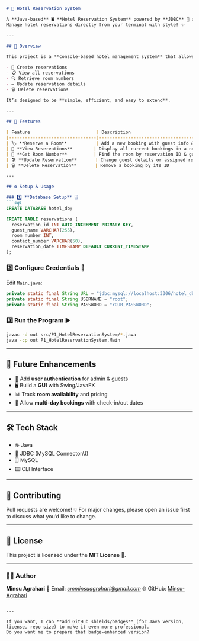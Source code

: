 ````markdown
# 🏨 Hotel Reservation System

A **Java-based** 🖥️ **Hotel Reservation System** powered by **JDBC** 🔌 and **MySQL** 🗄️.  
Manage hotel reservations directly from your terminal with style! ✨

---

## 📜 Overview

This project is a **console-based hotel management system** that allows hotel staff to:

- 📝 Create reservations  
- 📋 View all reservations  
- 🔍 Retrieve room numbers  
- ✏️ Update reservation details  
- 🗑️ Delete reservations  

It’s designed to be **simple, efficient, and easy to extend**.

---

## 🚀 Features

| Feature                         | Description                                              |
|---------------------------------|----------------------------------------------------------|
| 🏷️ **Reserve a Room**           | Add a new booking with guest info & room details         |
| 📄 **View Reservations**        | Display all current bookings in a neat table             |
| 🔎 **Get Room Number**          | Find the room by reservation ID & guest name             |
| 🛠️ **Update Reservation**       | Change guest details or assigned room                    |
| 🗑️ **Delete Reservation**       | Remove a booking by its ID                               |

---

## ⚙️ Setup & Usage

### 1️⃣ **Database Setup** 🗄️
```sql
CREATE DATABASE hotel_db;

CREATE TABLE reservations (
  reservation_id INT AUTO_INCREMENT PRIMARY KEY,
  guest_name VARCHAR(255),
  room_number INT,
  contact_number VARCHAR(50),
  reservation_date TIMESTAMP DEFAULT CURRENT_TIMESTAMP
);
````

### 2️⃣ **Configure Credentials** 🔑

Edit `Main.java`:

```java
private static final String URL = "jdbc:mysql://localhost:3306/hotel_db";
private static final String USERNAME = "root";
private static final String PASSWORD = "YOUR_PASSWORD";
```

### 3️⃣ **Run the Program** ▶️

```bash
javac -d out src/P1_HotelReservationSystem/*.java
java -cp out P1_HotelReservationSystem.Main
```

---

## 📅 Future Enhancements

* 🔐 Add **user authentication** for admin & guests
* 🖥️ Build a **GUI** with Swing/JavaFX
* 📊 Track **room availability** and pricing
* 📅 Allow **multi-day bookings** with check-in/out dates

---

## 🛠️ Tech Stack

* ☕ Java
* 🔌 JDBC (MySQL Connector/J)
* 🗄️ MySQL
* ⌨️ CLI Interface

---

## 🤝 Contributing

Pull requests are welcome! 💡
For major changes, please open an issue first to discuss what you’d like to change.

---

## 📜 License

This project is licensed under the **MIT License** 📄.

---

### 👨‍💻 Author

**Minsu Agrahari**
💌 Email: *[cmminsuagrahari@gmail.com](mailto:your.email@example.com)*
🌐 GitHub: [Minsu-Agrahari](https://github.com/Minsu-Agrahari)

```

---

If you want, I can **add GitHub shields/badges** (for Java version, license, repo size) to make it even more professional.  
Do you want me to prepare that badge-enhanced version?
```

